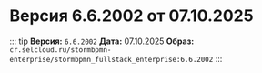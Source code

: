 # Версия 6.6.2002 от 07.10.2025

::: tip
**Версия:** `6.6.2002`
**Дата:** 07.10.2025
**Образ:** `cr.selcloud.ru/stormbpmn-enterprise/stormbpmn_fullstack_enterprise:6.6.2002`
:::
